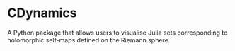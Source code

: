 # CDynamics
A Python package that allows users to visualise Julia sets corresponding to holomorphic self-maps defined on the Riemann sphere.
